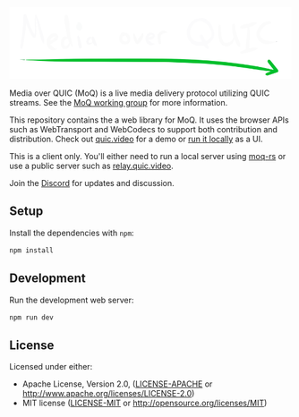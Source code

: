 <p align="center">
	<img height="128px" src="https://github.com/kixelated/moq-js/blob/main/.github/logo.svg" alt="Media over QUIC">
</p>

Media over QUIC (MoQ) is a live media delivery protocol utilizing QUIC streams.
See the [MoQ working group](https://datatracker.ietf.org/wg/moq/about/) for more information.

This repository contains the a web library for MoQ.
It uses the browser APIs such as WebTransport and WebCodecs to support both contribution and distribution.
Check out [quic.video](https://quic.video) for a demo or [run it locally](https://github.com/kixelated/quic.video) as a UI.

This is a client only.
You'll either need to run a local server using [moq-rs](https://github.com/kixelated/moq-rs) or use a public server such as [relay.quic.video](https://quic.video/relay).

Join the [Discord](https://discord.gg/FCYF3p99mr) for updates and discussion.

## Setup

Install the dependencies with `npm`:

```bash
npm install
```

## Development

Run the development web server:

```bash
npm run dev
```

## License

Licensed under either:

-   Apache License, Version 2.0, ([LICENSE-APACHE](LICENSE-APACHE) or http://www.apache.org/licenses/LICENSE-2.0)
-   MIT license ([LICENSE-MIT](LICENSE-MIT) or http://opensource.org/licenses/MIT)

